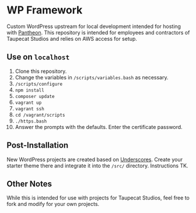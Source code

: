 # WP Framework

Custom WordPress upstream for local development intended for hosting with [Pantheon](https://pantheon.io). This repository is intended for employees and contractors of Taupecat Studios and relies on AWS access for setup.

## Use on `localhost`

1. Clone this repository.
2. Change the variables in `/scripts/variables.bash` as necessary.
3. `/scripts/configure`
3. `npm install`
3. `composer update`
4. `vagrant up`
5. `vagrant ssh`
6. `cd /vagrant/scripts`
7. `./https.bash`
8. Answer the prompts with the defaults. Enter the certificate password.

## Post-Installation

New WordPress projects are created based on [Underscores](https://underscores.me). Create your starter theme there and integrate it into the `/src/` directory. Instructions TK.

## Other Notes

While this is intended for use with projects for Taupecat Studios, feel free to fork and modify for your own projects.
